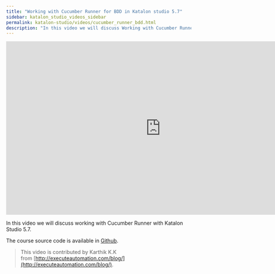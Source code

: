 ```yaml
---
title: "Working with Cucumber Runner for BDD in Katalon studio 5.7"
sidebar: katalon_studio_videos_sidebar
permalink: katalon-studio/videos/cucumber_runner_bdd.html
description: "In this video we will discuss Working with Cucumber Runner with Katalon studio 5.7 The course source code is available..."
---
```


<iframe width="840" height="473" src="https://www.youtube.com/embed/YxQ7ebBDqDs?feature=oembed" frameborder="0" allow="autoplay; encrypted-media" allowfullscreen=""></iframe>

In this video we will discuss working with Cucumber Runner with Katalon Studio 5.7.

The course source code is available in [Github](https://github.com/executeautomation/KatalonCucumberBDD).

> This video is contributed by Karthik K.K from [http://executeautomation.com/blog/](http://executeautomation.com/blog/).
